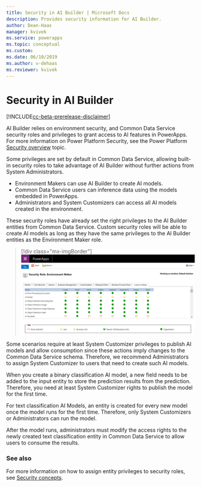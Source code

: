 ```yaml
---
title: Security in AI Builder | Microsoft Docs
description: Provides security information for AI Builder.
author: Dean-Haas
manager: kvivek
ms.service: powerapps
ms.topic: conceptual
ms.custom: 
ms.date: 06/10/2019
ms.author: v-dehaas
ms.reviewer: kvivek
---
```


# Security in AI Builder

[!INCLUDE[cc-beta-prerelease-disclaimer](./includes/cc-beta-prerelease-disclaimer.md)]

AI Builder relies on environment security, and Common Data Service security roles and privileges to grant access to AI features in PowerApps. For more information on Power Platform Security, see the Power Platform [Security overview](https://docs.microsoft.com/power-platform/admin/wp-security) topic. 

Some privileges are set by default in Common Data Service, allowing built-in security roles to take advantage of AI Builder without further actions from System Administrators. 
- Environment Makers can use AI Builder to create AI models. 
- Common Data Service users can inference data using the models embedded in PowerApps. 
- Administrators and System Customizers can access all AI models created in the environment. 

These security roles have already set the right privileges to the AI Builder entities from Common Data Service. Custom security roles will be able to create AI models as long as they have the same privileges to the AI Builder entities as the Environment Maker role.

> [!div class="mx-imgBorder"]
> ![Security roles screen](media\security-roles-screen.png "Security roles screen" )

Some scenarios require at least System Customizer privileges to publish AI models and allow consumption since these actions imply changes to the Common Data Service schema. Therefore, we recommend Administrators to assign System Customizer to users that need to create such AI models. 

When you create a binary classification AI model, a new field needs to be added to the input entity to store the prediction results from the prediction. Therefore, you need at least System Customizer rights to publish the model for the first time.

For text classification AI Models, an entity is created for every new model once the model runs for the first time. Therefore, only System Customizers or Administrators can run the model. 

After the model runs, administrators must modify the access rights to the newly created text classification entity in Common Data Service to allow users to consume the results. 

### See also
For more information on how to assign entity privileges to security roles, see [Security concepts](https://docs.microsoft.com/dynamics365/customer-engagement/admin/security-concepts).


